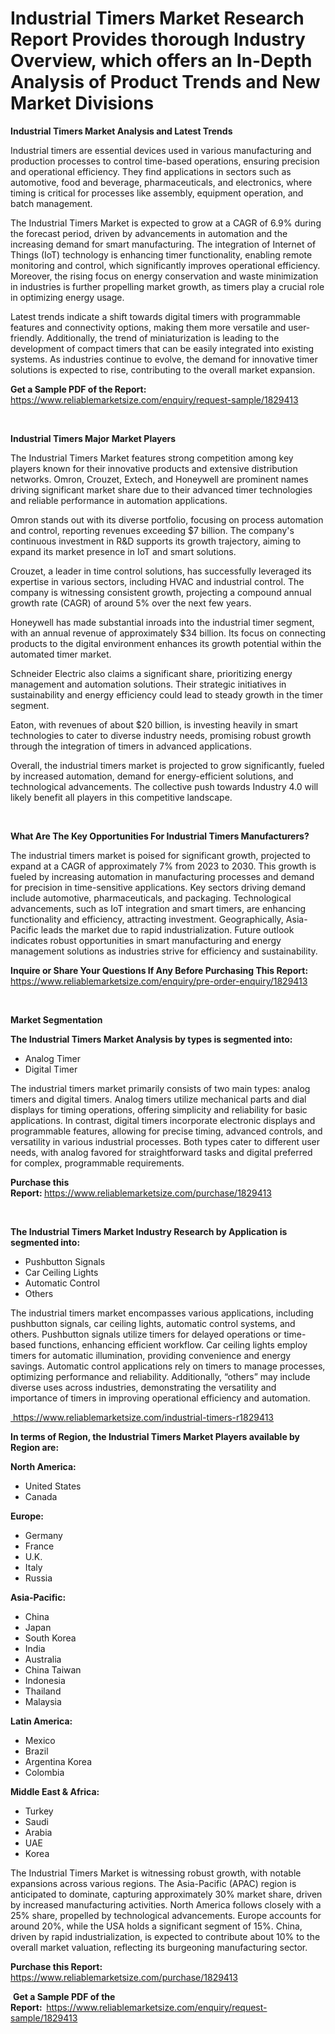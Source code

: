 <p><h1>Industrial Timers Market Research Report Provides thorough Industry Overview, which offers an In-Depth Analysis of Product Trends and New Market Divisions</h1></p><p><strong>Industrial Timers Market Analysis and Latest Trends</strong></p>
<p><p>Industrial timers are essential devices used in various manufacturing and production processes to control time-based operations, ensuring precision and operational efficiency. They find applications in sectors such as automotive, food and beverage, pharmaceuticals, and electronics, where timing is critical for processes like assembly, equipment operation, and batch management.</p><p>The Industrial Timers Market is expected to grow at a CAGR of 6.9% during the forecast period, driven by advancements in automation and the increasing demand for smart manufacturing. The integration of Internet of Things (IoT) technology is enhancing timer functionality, enabling remote monitoring and control, which significantly improves operational efficiency. Moreover, the rising focus on energy conservation and waste minimization in industries is further propelling market growth, as timers play a crucial role in optimizing energy usage.</p><p>Latest trends indicate a shift towards digital timers with programmable features and connectivity options, making them more versatile and user-friendly. Additionally, the trend of miniaturization is leading to the development of compact timers that can be easily integrated into existing systems. As industries continue to evolve, the demand for innovative timer solutions is expected to rise, contributing to the overall market expansion.</p></p>
<p><strong>Get a Sample PDF of the Report:&nbsp;</strong> <a href="https://www.reliablemarketsize.com/enquiry/request-sample/1829413?utm_campaign=3219&utm_medium=2&utm_source=Github&utm_content=ia&utm_term=15042025&utm_id=industrial-timers">https://www.reliablemarketsize.com/enquiry/request-sample/1829413</a></p>
<p>&nbsp;</p>
<p><strong>Industrial Timers Major Market Players</strong></p>
<p><p>The Industrial Timers Market features strong competition among key players known for their innovative products and extensive distribution networks. Omron, Crouzet, Extech, and Honeywell are prominent names driving significant market share due to their advanced timer technologies and reliable performance in automation applications. </p><p>Omron stands out with its diverse portfolio, focusing on process automation and control, reporting revenues exceeding $7 billion. The company's continuous investment in R&D supports its growth trajectory, aiming to expand its market presence in IoT and smart solutions. </p><p>Crouzet, a leader in time control solutions, has successfully leveraged its expertise in various sectors, including HVAC and industrial control. The company is witnessing consistent growth, projecting a compound annual growth rate (CAGR) of around 5% over the next few years.</p><p>Honeywell has made substantial inroads into the industrial timer segment, with an annual revenue of approximately $34 billion. Its focus on connecting products to the digital environment enhances its growth potential within the automated timer market.</p><p>Schneider Electric also claims a significant share, prioritizing energy management and automation solutions. Their strategic initiatives in sustainability and energy efficiency could lead to steady growth in the timer segment.</p><p>Eaton, with revenues of about $20 billion, is investing heavily in smart technologies to cater to diverse industry needs, promising robust growth through the integration of timers in advanced applications.</p><p>Overall, the industrial timers market is projected to grow significantly, fueled by increased automation, demand for energy-efficient solutions, and technological advancements. The collective push towards Industry 4.0 will likely benefit all players in this competitive landscape.</p></p>
<p>&nbsp;</p>
<p><strong>What Are The Key Opportunities For Industrial Timers Manufacturers?</strong></p>
<p><p>The industrial timers market is poised for significant growth, projected to expand at a CAGR of approximately 7% from 2023 to 2030. This growth is fueled by increasing automation in manufacturing processes and demand for precision in time-sensitive applications. Key sectors driving demand include automotive, pharmaceuticals, and packaging. Technological advancements, such as IoT integration and smart timers, are enhancing functionality and efficiency, attracting investment. Geographically, Asia-Pacific leads the market due to rapid industrialization. Future outlook indicates robust opportunities in smart manufacturing and energy management solutions as industries strive for efficiency and sustainability.</p></p>
<p><strong>Inquire or Share Your Questions If Any Before Purchasing This Report:</strong> <a href="https://www.reliablemarketsize.com/enquiry/pre-order-enquiry/1829413?utm_campaign=3219&utm_medium=2&utm_source=Github&utm_content=ia&utm_term=15042025&utm_id=industrial-timers">https://www.reliablemarketsize.com/enquiry/pre-order-enquiry/1829413</a></p>
<p>&nbsp;</p>
<p><strong>Market Segmentation</strong></p>
<p><strong>The Industrial Timers Market Analysis by types is segmented into:</strong></p>
<p><ul><li>Analog Timer</li><li>Digital Timer</li></ul></p>
<p><p>The industrial timers market primarily consists of two main types: analog timers and digital timers. Analog timers utilize mechanical parts and dial displays for timing operations, offering simplicity and reliability for basic applications. In contrast, digital timers incorporate electronic displays and programmable features, allowing for precise timing, advanced controls, and versatility in various industrial processes. Both types cater to different user needs, with analog favored for straightforward tasks and digital preferred for complex, programmable requirements.</p></p>
<p><strong>Purchase this Report:&nbsp;</strong><a href="https://www.reliablemarketsize.com/purchase/1829413?utm_campaign=3219&utm_medium=2&utm_source=Github&utm_content=ia&utm_term=15042025&utm_id=industrial-timers">https://www.reliablemarketsize.com/purchase/1829413</a></p>
<p>&nbsp;</p>
<p><strong>The Industrial Timers Market Industry Research by Application is segmented into:</strong></p>
<p><ul><li>Pushbutton Signals</li><li>Car Ceiling Lights</li><li>Automatic Control</li><li>Others</li></ul></p>
<p><p>The industrial timers market encompasses various applications, including pushbutton signals, car ceiling lights, automatic control systems, and others. Pushbutton signals utilize timers for delayed operations or time-based functions, enhancing efficient workflow. Car ceiling lights employ timers for automatic illumination, providing convenience and energy savings. Automatic control applications rely on timers to manage processes, optimizing performance and reliability. Additionally, “others” may include diverse uses across industries, demonstrating the versatility and importance of timers in improving operational efficiency and automation.</p></p>
<p><a href="https://www.reliablemarketsize.com/industrial-timers-r1829413?utm_campaign=3219&utm_medium=2&utm_source=Github&utm_content=ia&utm_term=15042025&utm_id=industrial-timers">&nbsp;https://www.reliablemarketsize.com/industrial-timers-r1829413</a></p>
<p><strong>In terms of Region, the Industrial Timers Market Players available by Region are:</strong></p>
<p>
    <p> <strong> North America: </strong>
        <ul>
            <li>United States</li>
            <li>Canada</li>
        </ul>
        </p> 
    <p> <strong> Europe: </strong>
        <ul>
            <li>Germany</li>
            <li>France</li>
            <li>U.K.</li>
            <li>Italy</li>
            <li>Russia</li>
        </ul>
        </p> 
    <p> <strong> Asia-Pacific: </strong>
        <ul>
            <li>China</li>
            <li>Japan</li>
            <li>South Korea</li>
            <li>India</li>
            <li>Australia</li>
            <li>China Taiwan</li>
            <li>Indonesia</li>
            <li>Thailand</li>
            <li>Malaysia</li>
        </ul>
        </p> 
    <p> <strong> Latin America: </strong>
        <ul>
            <li>Mexico</li>
            <li>Brazil</li>
            <li>Argentina Korea</li>
            <li>Colombia</li>
        </ul>
        </p> 
    <p> <strong> Middle East & Africa: </strong>
        <ul>
            <li>Turkey</li>
            <li>Saudi</li>
            <li>Arabia</li>
            <li>UAE</li>
            <li>Korea</li>
        </ul>
    </p>
    </p>
<p><p>The Industrial Timers Market is witnessing robust growth, with notable expansions across various regions. The Asia-Pacific (APAC) region is anticipated to dominate, capturing approximately 30% market share, driven by increased manufacturing activities. North America follows closely with a 25% share, propelled by technological advancements. Europe accounts for around 20%, while the USA holds a significant segment of 15%. China, driven by rapid industrialization, is expected to contribute about 10% to the overall market valuation, reflecting its burgeoning manufacturing sector.</p></p>
<p><strong>Purchase this Report: </strong><a href="https://www.reliablemarketsize.com/purchase/1829413?utm_campaign=3219&utm_medium=2&utm_source=Github&utm_content=ia&utm_term=15042025&utm_id=industrial-timers">https://www.reliablemarketsize.com/purchase/1829413</a></p>
<p>&nbsp;<strong>Get a Sample PDF of the Report:&nbsp;&nbsp;</strong><a href="https://www.reliablemarketsize.com/enquiry/request-sample/1829413?utm_campaign=3219&utm_medium=2&utm_source=Github&utm_content=ia&utm_term=15042025&utm_id=industrial-timers">https://www.reliablemarketsize.com/enquiry/request-sample/1829413</a></p>
<p><strong></strong></p>
<p><p></p><p></p><p></p></p>